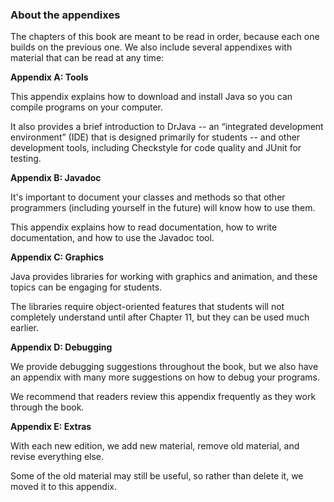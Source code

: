 ###  About the appendixes


The chapters of this book are meant to be read in order, because each one builds on the previous one.
We also include several appendixes with material that can be read at any time:



**Appendix A: Tools**



This appendix explains how to download and install Java so you can compile programs on your computer.

It also provides a brief introduction to DrJava -- an “integrated development environment” (IDE) that is designed primarily for students -- and other development tools, including Checkstyle for code quality and JUnit for testing.



**Appendix B: Javadoc**



It's important to document your classes and methods so that other programmers (including yourself in the future) will know how to use them.

This appendix explains how to read documentation, how to write documentation, and how to use the Javadoc tool.



**Appendix C: Graphics**



Java provides libraries for working with graphics and animation, and these topics can be engaging for students.

The libraries require object-oriented features that students will not completely understand until after Chapter 11, but they can be used much earlier.



**Appendix D: Debugging**



We provide debugging suggestions throughout the book, but we also have an appendix with many more suggestions on how to debug your programs.

We recommend that readers review this appendix frequently as they work through the book.



**Appendix E: Extras**



With each new edition, we add new material, remove old material, and revise everything else.

Some of the old material may still be useful, so rather than delete it, we moved it to this appendix.
